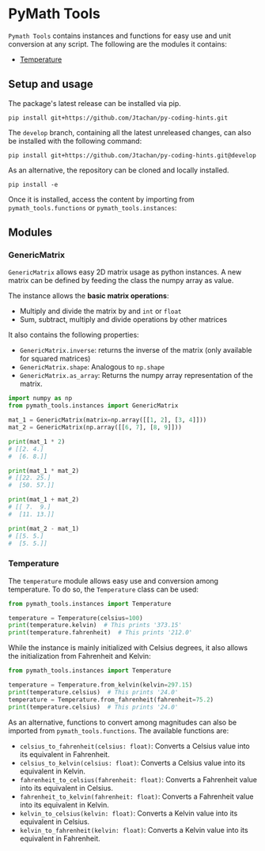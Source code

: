 # PyMath Tools

`Pymath Tools` contains instances and functions for easy use and unit conversion at any script.
The following are the modules it contains:

* [Temperature](#temperature)

## Setup and usage

The package's latest release can be installed via pip.
```commandline
pip install git+https://github.com/Jtachan/py-coding-hints.git
```

The `develop` branch, containing all the latest unreleased changes, can also be installed with the following command:
```commandline
pip install git+https://github.com/Jtachan/py-coding-hints.git@develop
```

As an alternative, the repository can be cloned and locally installed.
```commandline
pip install -e
```

Once it is installed, access the content by importing from `pymath_tools.functions` or `pymath_tools.instances`:

## Modules

### GenericMatrix

`GenericMatrix` allows easy 2D matrix usage as python instances.
A new matrix can be defined by feeding the class the numpy array as value.

The instance allows the **basic matrix operations**:
* Multiply and divide the matrix by and `int` or `float`
* Sum, subtract, multiply and divide operations by other matrices

It also contains the following properties:
* `GenericMatrix.inverse`: returns the inverse of the matrix (only available for squared matrices)
* `GenericMatrix.shape`: Analogous to `np.shape`
* `GenericMatrix.as_array`: Returns the numpy array representation of the matrix.
````python
import numpy as np
from pymath_tools.instances import GenericMatrix

mat_1 = GenericMatrix(matrix=np.array([[1, 2], [3, 4]]))
mat_2 = GenericMatrix(np.array([[6, 7], [8, 9]]))

print(mat_1 * 2)
# [[2. 4.]
#  [6. 8.]]

print(mat_1 * mat_2)
# [[22. 25.]
#  [50. 57.]]

print(mat_1 + mat_2)
# [[ 7.  9.]
#  [11. 13.]]

print(mat_2 - mat_1)
# [[5. 5.]
#  [5. 5.]]
````

### Temperature

The `temperature` module allows easy use and conversion among temperature. 
To do so, the `Temperature` class can be used:

```python
from pymath_tools.instances import Temperature

temperature = Temperature(celsius=100)
print(temperature.kelvin)  # This prints '373.15'
print(temperature.fahrenheit)  # This prints '212.0'
```

While the instance is mainly initialized with Celsius degrees, it also allows the initialization from Fahrenheit and Kelvin:

```python
from pymath_tools.instances import Temperature

temperature = Temperature.from_kelvin(kelvin=297.15)
print(temperature.celsius)  # This prints '24.0'
temperature = Temperature.from_fahrenheit(fahrenheit=75.2)
print(temperature.celsius)  # This prints '24.0'
```

As an alternative, functions to convert among magnitudes can also be imported from `pymath_tools.functions`.
The available functions are:
- `celsius_to_fahrenheit(celsius: float)`: Converts a Celsius value into its equivalent in Fahrenheit.
- `celsius_to_kelvin(celsius: float)`: Converts a Celsius value into its equivalent in Kelvin.
- `fahrenheit_to_celsius(fahrenheit: float)`: Converts a Fahrenheit value into its equivalent in Celsius.
- `fahrenheit_to_kelvin(fahrenheit: float)`: Converts a Fahrenheit value into its equivalent in Kelvin.
- `kelvin_to_celsius(kelvin: float)`: Converts a Kelvin value into its equivalent in Celsius.
- `kelvin_to_fahrenheit(kelvin: float)`: Converts a Kelvin value into its equivalent in Fahrenheit.

